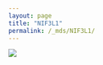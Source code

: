 ```yaml
---
layout: page
title: "NIF3L1"
permalink: /_mds/NIF3L1/
---
```


![](../../algns0/5HSAA072156_aln_report.png?raw=true)